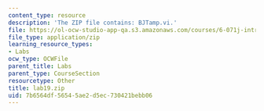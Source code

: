 ```yaml
---
content_type: resource
description: 'The ZIP file contains: BJTamp.vi.'
file: https://ol-ocw-studio-app-qa.s3.amazonaws.com/courses/6-071j-introduction-to-electronics-signals-and-measurement-spring-2006/7b6564df56545ae2d5ec730421bebb06_lab19.zip
file_type: application/zip
learning_resource_types:
- Labs
ocw_type: OCWFile
parent_title: Labs
parent_type: CourseSection
resourcetype: Other
title: lab19.zip
uid: 7b6564df-5654-5ae2-d5ec-730421bebb06
---
```

